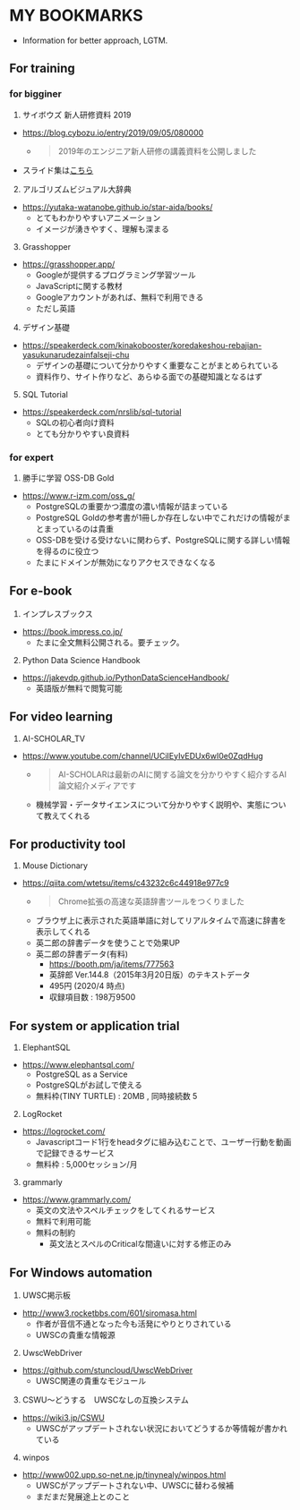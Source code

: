 # MY BOOKMARKS

- Information for better approach, LGTM.

## For training

### for bigginer

1. サイボウズ 新人研修資料 2019

- <https://blog.cybozu.io/entry/2019/09/05/080000>
  - > 2019年のエンジニア新人研修の講義資料を公開しました
- スライド集は[こちら](https://speakerdeck.com/cybozuinsideout)

2. アルゴリズムビジュアル大辞典

- <https://yutaka-watanobe.github.io/star-aida/books/>
  - とてもわかりやすいアニメーション
  - イメージが湧きやすく、理解も深まる

3. Grasshopper

- <https://grasshopper.app/>
  - Googleが提供するプログラミング学習ツール
  - JavaScriptに関する教材
  - Googleアカウントがあれば、無料で利用できる
  - ただし英語

4. デザイン基礎

- <https://speakerdeck.com/kinakobooster/koredakeshou-rebajian-yasukunarudezainfalseji-chu>
  - デザインの基礎について分かりやすく重要なことがまとめられている
  - 資料作り、サイト作りなど、あらゆる面での基礎知識となるはず

5. SQL Tutorial

- <https://speakerdeck.com/nrslib/sql-tutorial>
  - SQLの初心者向け資料
  - とても分かりやすい良資料


### for expert

1. 勝手に学習 OSS-DB Gold

- <https://www.r-izm.com/oss_g/>
  - PostgreSQLの重要かつ濃度の濃い情報が詰まっている
  - PostgreSQL Goldの参考書が1冊しか存在しない中でこれだけの情報がまとまっているのは貴重
  - OSS-DBを受ける受けないに関わらず、PostgreSQLに関する詳しい情報を得るのに役立つ
  - たまにドメインが無効になりアクセスできなくなる

## For e-book

1. インプレスブックス

- <https://book.impress.co.jp/>
  - たまに全文無料公開される。要チェック。

2. Python Data Science Handbook

- <https://jakevdp.github.io/PythonDataScienceHandbook/>
  - 英語版が無料で閲覧可能

## For video learning

1. AI-SCHOLAR_TV

- <https://www.youtube.com/channel/UCiIEyIvEDUx6wI0e0ZqdHug>
  - > AI-SCHOLARは最新のAIに関する論文を分かりやすく紹介するAI論文紹介メディアです
  - 機械学習・データサイエンスについて分かりやすく説明や、実態について教えてくれる

## For productivity tool

1. Mouse Dictionary

- <https://qiita.com/wtetsu/items/c43232c6c44918e977c9>
  - > Chrome拡張の高速な英語辞書ツールをつくりました
  - ブラウザ上に表示された英語単語に対してリアルタイムで高速に辞書を表示してくれる
  - 英二郎の辞書データを使うことで効果UP
  - 英二郎の辞書データ(有料)
    - <https://booth.pm/ja/items/777563>
    - 英辞郎 Ver.144.8（2015年3月20日版）のテキストデータ
    - 495円 (2020/4 時点)
    - 収録項目数 : 198万9500

## For system or application trial

1. ElephantSQL

- <https://www.elephantsql.com/>
  - PostgreSQL as a Service
  - PostgreSQLがお試しで使える
  - 無料枠(TINY TURTLE) : 20MB , 同時接続数 5

2. LogRocket

- <https://logrocket.com/>
  - Javascriptコード1行をheadタグに組み込むことで、ユーザー行動を動画で記録できるサービス
  - 無料枠 : 5,000セッション/月

3. grammarly

- <https://www.grammarly.com/>
  - 英文の文法やスペルチェックをしてくれるサービス
  - 無料で利用可能
  - 無料の制約
    - 英文法とスペルのCriticalな間違いに対する修正のみ
  
## For Windows automation

1. UWSC掲示板

- <http://www3.rocketbbs.com/601/siromasa.html>
  - 作者が音信不通となった今も活発にやりとりされている
  - UWSCの貴重な情報源
  
2. UwscWebDriver

- <https://github.com/stuncloud/UwscWebDriver>
  - UWSC関連の貴重なモジュール

3. CSWU～どうする　UWSCなしの互換システム

- <https://wiki3.jp/CSWU>
  - UWSCがアップデートされない状況においてどうするか等情報が書かれている

4. winpos

- <http://www002.upp.so-net.ne.jp/tinynealy/winpos.html>
  - UWSCがアップデートされない中、UWSCに替わる候補
  - まだまだ発展途上とのこと
